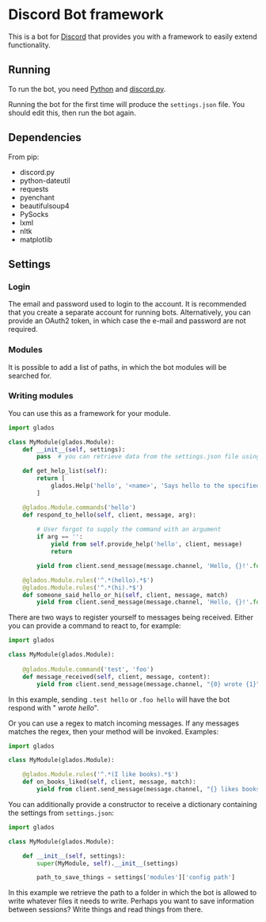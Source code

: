 # Discord Bot framework

This is a bot for [Discord](https://discordapp.com/) that provides you with a framework to easily extend functionality.

## Running

To run the bot, you need [Python](https://www.python.org/) and [discord.py](https://github.com/Rapptz/discord.py).

Running the bot for the first time will produce the `settings.json` file. You should edit this, then run the bot again.

## Dependencies

From pip:
 + discord.py
 + python-dateutil
 + requests
 + pyenchant
 + beautifulsoup4
 + PySocks
 + lxml
 + nltk
 + matplotlib

## Settings

### Login

The email and password used to login to the account. It is recommended that you create a separate account for running bots. Alternatively, you can provide an OAuth2 token, in which case the e-mail and password are not required.

### Modules

It is possible to add a list of paths, in which the bot modules will be searched for. 

### Writing modules

You can use this as a framework for your module.
```python
import glados

class MyModule(glados.Module):
    def __init__(self, settings):
        pass  # you can retrieve data from the settings.json file using settings

    def get_help_list(self):
        return [
            glados.Help('hello', '<name>', 'Says hello to the specified name')
        ]

    @glados.Module.commands('hello')
    def respond_to_hello(self, client, message, arg):
        
        # User forgot to supply the command with an argument
        if arg == '':
            yield from self.provide_help('hello', client, message)
            return

        yield from client.send_message(message.channel, 'Hello, {}!'.format(arg))

    @glados.Module.rules('^.*(hello).*$')
    @glados.Module.rules('^.*(hi).*$')
    def someone_said_hello_or_hi(self, client, message, match)
        yield from client.send_message(message.channel, 'Hello, {}!'.format(message.author.name))
```


There are two ways to register yourself to messages being received. Either you can provide a command to react to, for example:
```python
import glados

class MyModule(glados.Module):
    
    @glados.Module.command('test', 'foo')
    def message_received(self, client, message, content):
        yield from client.send_message(message.channel, "{0} wrote {1}".format(message.author.name, content))
```
In this example, sending ```.test hello``` or ```.foo hello``` will have the bot respond with "*<your name> wrote hello*".

Or you can use a regex to match incoming messages. If any messages matches the regex, then your method will be invoked. Examples:
```python
import glados

class MyModule(glados.Module):

    @glados.Module.rules('^.*(I like books).*$')
    def on_books_liked(self, client, message, match):
        yield from client.send_message(message.channel, "{} likes books! Burn him!".format(message.author.name))
```

You can additionally provide a constructor to receive a dictionary containing the settings from ```settings.json```:
```python
import glados

class MyModule(glados.Module):

    def __init__(self, settings):
        super(MyModule, self).__init__(settings)

        path_to_save_things = settings['modules']['config path']
```

In this example we retrieve the path to a folder in which the bot is allowed to write whatever files it needs to write. Perhaps you want to save information between sessions? Write things and read things from there.


